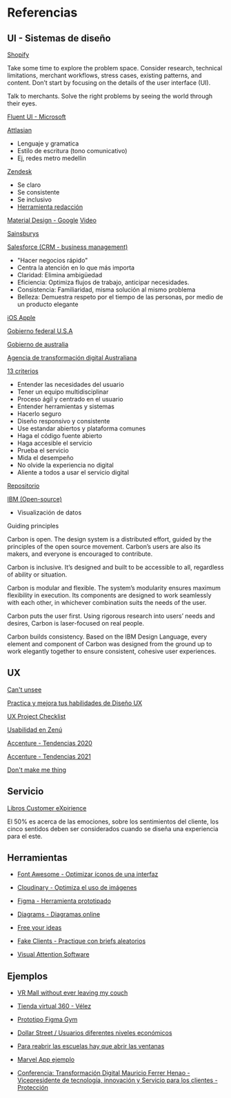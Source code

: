 # Referencias

## UI - Sistemas de diseño

[Shopify](https://polaris.shopify.com/)

Take some time to explore the problem space. Consider research, technical limitations, merchant workflows, stress cases, existing patterns, and content. Don’t start by focusing on the details of the user interface (UI).

Talk to merchants. Solve the right problems by seeing the world through their eyes.

[Fluent UI - Microsoft](https://developer.microsoft.com/en-us/fluentui#/)

[Attlasian](https://www.atlassian.design/)

- Lenguaje y gramatica
- Estilo de escritura (tono comunicativo)
- Ej, redes metro medellin

[Zendesk](https://garden.zendesk.com/)

- Se claro
- Se consistente
- Se inclusivo
- [Herramienta redacción](https://storytoolz.com/readability)

[Material Design - Google](https://material.io/)
[Video](https://www.youtube.com/watch?v=m1diVY4Uzjc)

[Sainsburys](https://luna.sainsburys.co.uk/guidelines)

[Salesforce (CRM - business management)](https://www.lightningdesignsystem.com/)

- "Hacer negocios rápido"
- Centra la atención en lo que más importa
- Claridad: Elimina ambigüedad
- Eficiencia: Optimiza flujos de trabajo, anticipar necesidades.
- Consistencia: Familiaridad, misma solución al mismo problema
- Belleza: Demuestra respeto por el tiempo de las personas, por medio de un producto elegante

[iOS Apple](https://developer.apple.com/design/human-interface-guidelines/ios/overview/themes/)

[Gobierno federal U.S.A](https://designsystem.digital.gov/)

[Gobierno de australia](https://designsystem.gov.au/)

[Agencia de transformación digital Australiana](https://www.dta.gov.au/help-and-advice/about-digital-service-standard)

[13 criterios](https://www.dta.gov.au/help-and-advice/digital-service-standard/digital-service-standard-criteria)

- Entender las necesidades del usuario
- Tener un equipo multidisciplinar
- Proceso ágil y centrado en el usuario
- Entender herramientas y sistemas
- Hacerlo seguro
- Diseño responsivo y consistente
- Use estandar abiertos y plataforma comunes
- Haga el código fuente abierto
- Haga accesible el servicio
- Prueba el servicio
- Mida el desempeño
- No olvide la experiencia no digital
- Aliente a todos a usar el servicio digital

[Repositorio](https://github.com/alphagov)

[IBM (Open-source)](https://www.carbondesignsystem.com/)
- Visualización de datos

Guiding principles

Carbon is open. The design system is a distributed effort, guided by the principles of the open source movement. Carbon’s users are also its makers, and everyone is encouraged to contribute.

Carbon is inclusive. It’s designed and built to be accessible to all, regardless of ability or situation.

Carbon is modular and flexible. The system’s modularity ensures maximum flexibility in execution. Its components are designed to work seamlessly with each other, in whichever combination suits the needs of the user.

Carbon puts the user first. Using rigorous research into users’ needs and desires, Carbon is laser-focused on real people.

Carbon builds consistency. Based on the IBM Design Language, every element and component of Carbon was designed from the ground up to work elegantly together to ensure consistent, cohesive user experiences.

## UX

[Can't unsee](https://cantunsee.space/)

[Practica y mejora tus habilidades de Diseño UX](https://www.retoux.com/)

[UX Project Checklist](http://uxchecklist.github.io/)

[Usabilidad en Zenú](https://www.revistaialimentos.com/ediciones/ed-38-el-genio-detras-zenu/genio-detras-zenu-comparte-sus-ideas/)

[Accenture - Tendencias 2020](https://www.accenture.com/co-es/insights/digital/fjord-trends-2020)

[Accenture - Tendencias 2021](https://www.accenture.com/co-es/insights/interactive/fjord-trends-mapping-out-new-territory)

[Don't make me thing](https://olgacarreras.blogspot.com/2013/11/resena-no-me-hagas-pensar-y-haz-facil.html)

## Servicio

[Libros Customer eXpirience](https://blog.treasuredata.com/blog/2020/04/14/14-essential-customer-experience-books-to-help-you-rethink-your-cx/)

El 50% es acerca de las emociones, sobre los  sentimientos del cliente, los cinco sentidos deben ser considerados cuando se diseña una experiencia para el este.

## Herramientas

- [Font Awesome - Optimizar íconos de una interfaz](https://fontawesome.com/)

- [Cloudinary - Optimiza el uso de imágenes](https://cloudinary.com)

- [Figma - Herramienta prototipado](https://www.figma.com)

- [Diagrams - Diagramas online](https://app.diagrams.net/)

- [Free your ideas](https://www.protopie.io/)

- [Fake Clients - Practique con briefs aleatorios](https://fakeclients.com/)

- [Visual Attention Software](https://vas.3m.com/)

## Ejemplos

- [VR Mall without ever leaving my couch](https://www.scmp.com/abacus/tech/article/3078696/i-took-walk-through-chinas-vr-mall-without-ever-leaving-my-couch)

- [Tienda virtual 360 - Vélez](https://www.velez.com.co/tienda-virtual-velez360)

- [Prototipo Figma Gym](https://www.figma.com/proto/xR7QKuJzTcg2sITVxYOW6N/Sistema-gym?node-id=2%3A2304&scaling=min-zoom&page-id=2%3A2303&starting-point-node-id=2%3A2304)

- [Dollar Street / Usuarios diferentes niveles económicos](https://www.gapminder.org/dollar-street)

- [Para reabrir las escuelas hay que abrir las ventanas](https://www.nytimes.com/es/interactive/2021/03/01/science/ventilacion-escuelas-covid.html)

- [Marvel App ejemplo](https://marvelapp.com/examples/healthcare-app)

- [Conferencia: Transformación Digital
Mauricio Ferrer Henao - Vicepresidente de tecnología, innovación y Servicio para los clientes - Protección](https://youtu.be/keI9WnbwO2g?t=9066)